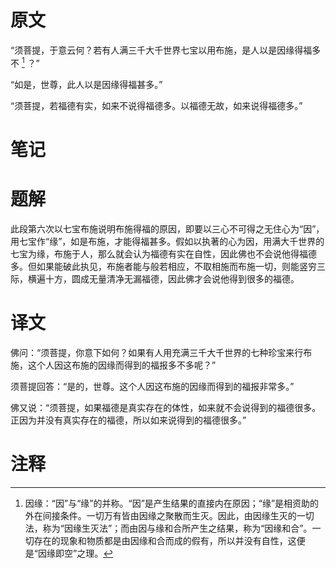 # 原文
“须菩提，于意云何？若有人满三千大千世界七宝以用布施，是人以是因缘得福多不 [^1] ？”

“如是，世尊，此人以是因缘得福甚多。”

“须菩提，若福德有实，如来不说得福德多。以福德无故，如来说得福德多。”
# 笔记

# 题解
此段第六次以七宝布施说明布施得福的原因，即要以三心不可得之无住心为“因”，用七宝作“缘”，如是布施，才能得福甚多。假如以执著的心为因，用满大千世界的七宝为缘，布施于人，那么就会认为福德有实在自性，因此佛也不会说他得福德多。但如果能破此执见，布施者能与般若相应，不取相施而布施一切，则能竖穷三际，横遍十方，圆成无量清净无漏福德，因此佛才会说他得到很多的福德。
# 译文
佛问：“须菩提，你意下如何？如果有人用充满三千大千世界的七种珍宝来行布施，这个人因这布施的因缘而得到的福报多不多呢？”

须菩提回答：“是的，世尊。这个人因这布施的因缘而得到的福报非常多。”

佛又说：“须菩提，如果福德是真实存在的体性，如来就不会说得到的福德很多。正因为并没有真实存在的福德，所以如来说得到的福德很多。”
# 注释

[^1]: 因缘：“因”与“缘”的并称。“因”是产生结果的直接内在原因；“缘”是相资助的外在间接条件。一切万有皆由因缘之聚散而生灭。因此，由因缘生灭的一切法，称为“因缘生灭法”；而由因与缘和合所产生之结果，称为“因缘和合”。一切存在的现象和物质都是由因缘和合而成的假有，所以并没有自性，这便是“因缘即空”之理。